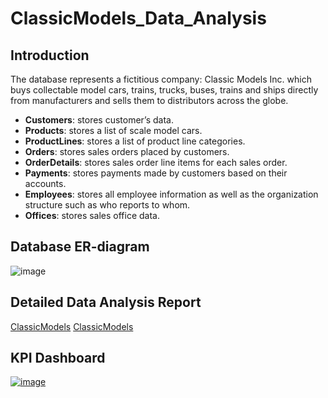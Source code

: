 # ClassicModels_Data_Analysis

## Introduction
 
The database represents a fictitious company: Classic Models Inc. which buys
collectable model cars, trains, trucks, buses, trains and ships directly from manufacturers and sells them to
distributors across the globe.

- __Customers__: stores customer’s data.
- __Products__: stores a list of scale model cars.
- __ProductLines__: stores a list of product line categories.
- __Orders__: stores sales orders placed by customers.
- __OrderDetails__: stores sales order line items for each sales order.
- __Payments__: stores payments made by customers based on their accounts.
- __Employees__: stores all employee information as well as the organization structure such as who reports to whom.
- __Offices__: stores sales office data.

## Database ER-diagram


![image](https://github.com/user-attachments/assets/8812f268-9d7a-4aeb-a551-0153e1f2428c)

## Detailed Data Analysis Report

[ClassicModels](https://github.com/pjluvi/ClassicModels_Data_Analysis/blob/main/ClassicModels_DA.ipynb "NoteBook")
[ClassicModels](https://github.com/pjluvi/ClassicModels_Data_Analysis/blob/main/ClassicModels_DA.pdf "PDF")

## KPI Dashboard

[![image](https://github.com/user-attachments/assets/b40e1786-4363-4eb8-b126-3bdcaa44c144)](https://app.powerbi.com/view?r=eyJrIjoiNDM5ZjgwY2ItYjllNC00Mzk4LTk0YTQtNTU5YWJmNTdiYTQzIiwidCI6ImQ2MzZhZjI0LTE3MDAtNGM5NS1iZTlmLTk1ZjY5MmVkN2Q4MiJ9&embedImagePlaceholder=true "Click to open dashboard")